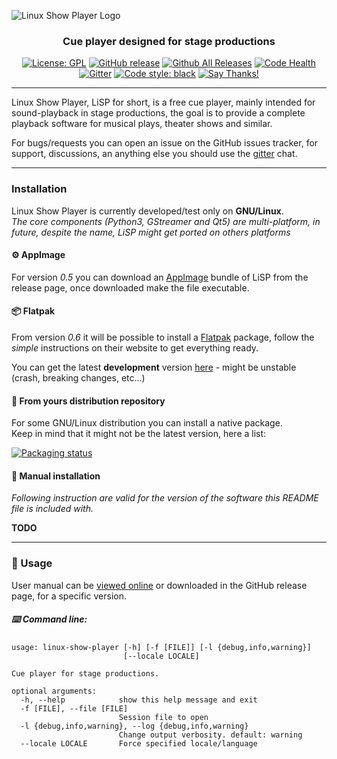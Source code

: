 ![Linux Show Player Logo](https://raw.githubusercontent.com/wiki/FrancescoCeruti/linux-show-player/media/site_logo.png)
<h3 align="center"> Cue player designed for stage productions</h3>

<p align="center">
<a href="https://github.com/FrancescoCeruti/linux-show-player/blob/master/LICENSE"><img alt="License: GPL" src="https://img.shields.io/badge/license-GPL-blue.svg"></a>
<a href="https://github.com/FrancescoCeruti/linux-show-player/releases/latest"><img src="https://img.shields.io/github/release/FrancescoCeruti/linux-show-player.svg?maxAge=2592000" alt="GitHub release" /></a>
<a href="https://github.com/FrancescoCeruti/linux-show-player/releases"><img src="https://img.shields.io/github/downloads/FrancescoCeruti/linux-show-player/total.svg?maxAge=2592000" alt="Github All Releases" /></a>
<a href="https://www.codacy.com/app/ceppofrancy/linux-show-player?utm_source=github.com&amp;utm_medium=referral&amp;utm_content=FrancescoCeruti/linux-show-player&amp;utm_campaign=Badge_Grade"><img src="https://api.codacy.com/project/badge/Grade/bef08c3ae14e4953962b7e4bc82a0c03" alt="Code Health" /></a>
<a href="https://gitter.im/linux-show-player/linux-show-player"><img src="https://img.shields.io/gitter/room/nwjs/nw.js.svg?maxAge=2592000" alt="Gitter" /></a>
<a href="https://github.com/ambv/black"><img src="https://img.shields.io/badge/code%20style-black-000000.svg" alt="Code style: black"></a>
<a href="https://saythanks.io/to/FrancescoCeruti"><img src="https://img.shields.io/badge/Say%20Thanks-!-1EAEDB.svg" alt="Say Thanks!"></a>
</p>

---

Linux Show Player, LiSP for short, is a free cue player, mainly intended for sound-playback in stage productions, the goal is to provide a complete playback software for musical plays, theater shows and similar.

For bugs/requests you can open an issue on the GitHub issues tracker, for support, discussions, an anything else you should use the [gitter](https://gitter.im/linux-show-player/linux-show-player) chat.

---

### Installation

Linux Show Player is currently developed/test only on **GNU/Linux**.<br>
_The core components (Python3, GStreamer and Qt5) are multi-platform, in future, despite the name, LiSP might get ported on others platforms_

#### ⚙️ AppImage

For version _0.5_ you can download an [AppImage](http://appimage.org/) bundle of LiSP from the release page, once downloaded make the file executable.

#### 📦 Flatpak

From version _0.6_ it will be possible to install a [Flatpak](https://flatpak.org/) package, follow the _simple_ instructions on their website to get everything ready. 

You can get the latest **development** version [here](https://bintray.com/francescoceruti/LinuxShowPlayer/ci/_latestVersion) - might be unstable (crash, breaking changes, etc...)

#### 🐧 From yours distribution repository

For some GNU/Linux distribution you can install a native package.<br>
Keep in mind that it might not be the latest version, here a list: 

[![Packaging status](https://repology.org/badge/vertical-allrepos/linux-show-player.svg)](https://repology.org/metapackage/linux-show-player)


#### 🔧 Manual installation

_Following instruction are valid for the version of the software this README file is included with._

**TODO** 

---

### 📖 Usage

User manual can be [viewed online](http://linux-show-player-users.readthedocs.io/en/latest/index.html)
or downloaded in the GitHub release page, for a specific version.

##### ⌨️ Command line:

```
usage: linux-show-player [-h] [-f [FILE]] [-l {debug,info,warning}]
                         [--locale LOCALE]

Cue player for stage productions.

optional arguments:
  -h, --help            show this help message and exit
  -f [FILE], --file [FILE]
                        Session file to open
  -l {debug,info,warning}, --log {debug,info,warning}
                        Change output verbosity. default: warning
  --locale LOCALE       Force specified locale/language
```
